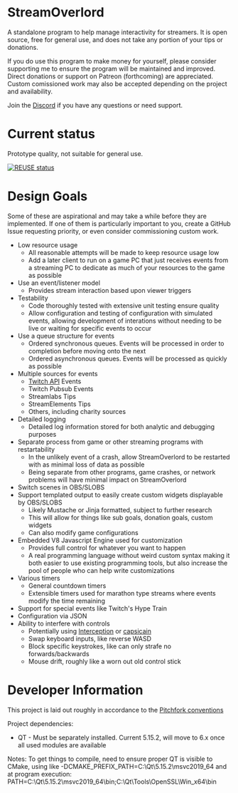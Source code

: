 <!--
SPDX-FileCopyrightText: 2020 Number6174

SPDX-License-Identifier: GPL-3.0-or-later
-->

# StreamOverlord

A standalone program to help manage interactivity for streamers. It is open source, free for general use, and does not take any portion of your tips or donations.

If you do use this program to make money for yourself, please consider supporting me to ensure the program will be maintained and improved. Direct donations or support on Patreon (forthcoming) are appreciated. Custom comissioned work may also be accepted depending on the project and availability.

Join the [Discord](https://discord.gg/MpN36Fnpf2) if you have any questions or need support.

# Current status
Prototype quality, not suitable for general use. 

[![REUSE status](https://api.reuse.software/badge/github.com/number6174/streamoverlord)](https://api.reuse.software/info/github.com/number6174/streamoverlord)


# Design Goals

Some of these are aspirational and may take a while before they are implemented. If one of them is particularly important to you, create a GitHub Issue requesting priority, or even consider commissioning custom work.

* Low resource usage
  * All reasonable attempts will be made to keep resource usage low
  * Add a later client to run on a game PC that just receives events from a streaming PC to dedicate as much of your resources to the game as possible
* Use an event/listener model
  * Provides stream interaction based upon viewer triggers
* Testability
  * Code thoroughly tested with extensive unit testing ensure quality
  * Allow configuration and testing of configuration with simulated events, allowing development of interations without needing to be live or waiting for specific events to occur
* Use a queue structure for events
  * Ordered synchronous queues. Events will be processed in order to completion before moving onto the next
  * Ordered asynchronous queues. Events will be processed as quickly as possible
* Multiple sources for events
  * [Twitch API](https://dev.twitch.tv/docs/api/) Events
  * Twitch Pubsub Events
  * Streamlabs Tips
  * StreamElements Tips
  * Others, including charity sources
* Detailed logging
  * Detailed log information stored for both analytic and debugging purposes
* Separate process from game or other streaming programs with restartability
  * In the unlikely event of a crash, allow StreamOverlord to be restarted with as minimal loss of data as possible
  * Being separate from other programs, game crashes, or network problems will have minimal impact on StreamOverlord
* Switch scenes in OBS/SLOBS
* Support templated output to easily create custom widgets displayable by OBS/SLOBS
  * Likely Mustache or Jinja formatted, subject to further research
  * This will allow for things like sub goals, donation goals, custom widgets
  * Can also modify game configurations
* Embedded V8 Javascript Engine used for customization
  * Provides full control for whatever you want to happen
  * A real programming language without weird custom syntax making it both easier to use existing programming tools, but also increase the pool of people who can help write customizations
* Various timers
  * General countdown timers
  * Extensible timers used for marathon type streams where events modify the time remaining
* Support for special events like Twitch's Hype Train
* Configuration via JSON
* Ability to interfere with controls
  * Potentially using [Interception](https://github.com/oblitum/Interception) or [capsicain](https://github.com/cajhin/capsicain)
  * Swap keyboard inputs, like reverse WASD
  * Block specific keystrokes, like can only strafe no forwards/backwards
  * Mouse drift, roughly like a worn out old control stick

# Developer Information

This project is laid out roughly in accordance to the [Pitchfork conventions](https://github.com/vector-of-bool/pitchfork)

Project dependencies:
* QT - Must be separately installed. Current 5.15.2, will move to 6.x once all used modules are available

Notes:
To get things to compile, need to ensure proper QT is visible to CMake, using like
-DCMAKE_PREFIX_PATH=C:\Qt\5.15.2\msvc2019_64
and at program execution:
PATH=C:\Qt\5.15.2\msvc2019_64\bin\;C:\Qt\Tools\OpenSSL\Win_x64\bin